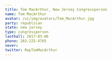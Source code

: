 ```yaml
---
title: Tom MacArthur, New Jersey Congressperson
name: Tom MacArthur
avatar: /ui/img/avatars/Tom_MacArthur.jpg
party: republican
state: new jersey
type: congressperson
lasthall: 2017-03-06
phone: 202-225-4765
never: 
twitter: RepTomMacArthur
---
```

